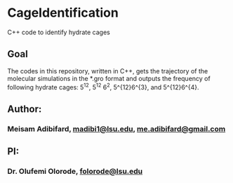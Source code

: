 # CageIdentification
C++ code to identify hydrate cages

## Goal
The codes in this repository, written in C++, gets the trajectory of the molecular simulations in the *.gro format and outputs the frequency of following hydrate cages: 5<sup>12</sup>, 5<sup>12</sup> 6<sup>2</sup>, 5^{12}6^{3}, and 5^{12}6^{4}. 

## Author:
### Meisam Adibifard, madibi1@lsu.edu, me.adibifard@gmail.com

## PI:
### Dr. Olufemi Olorode, folorode@lsu.edu
